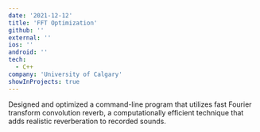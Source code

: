 ```yaml
---
date: '2021-12-12'
title: 'FFT Optimization'
github: ''
external: ''
ios: ''
android: ''
tech:
  - C++
company: 'University of Calgary'
showInProjects: true
---
```


Designed and optimized a command-line program that utilizes fast Fourier transform convolution reverb, a computationally efficient technique that adds realistic reverberation to recorded sounds.
